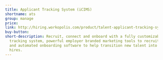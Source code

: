 ```yaml
---
title: Applicant Tracking System (iCIMS)
shortname: ats
group: manage
price: 
link: http://hiring.workopolis.com/product/talent-applicant-tracking-system/
buy-button: 
short-description: Recruit, connect and onboard with a fully customizable applicant
  tracking system, powerful employer branded marketing tools to recruit passive talent,
  and automated onboarding software to help transition new talent into productive
  hires.
---
```


